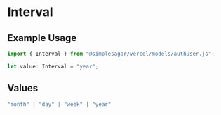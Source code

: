 # Interval

## Example Usage

```typescript
import { Interval } from "@simplesagar/vercel/models/authuser.js";

let value: Interval = "year";
```

## Values

```typescript
"month" | "day" | "week" | "year"
```
